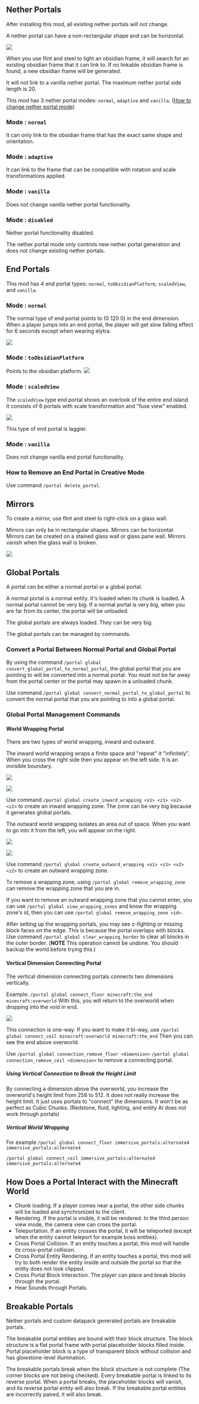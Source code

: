 
## Nether Portals
After installing this mod, all existing nether portals will not change.

A nether portal can have a non-rectangular shape and can be horizontal.

![](https://i.ibb.co/KGqRqfZ/2020-12-13-16-49-25.png)

When you use flint and steel to light an obsidian frame, it will search for an existing obsidian frame that it can link to. If no linkable obsidian frame is found, a new obsidian frame will be generated.

It will not link to a vanilla nether portal. The maximum nether portal side length is 20.

This mod has 3 nether portal modes: `normal`, `adaptive` and `vanilla`. ([How to change nether portal mode](https://github.com/qouteall/ImmersivePortalsMod/wiki/Config-Options#how-to-access-the-config))

### Mode : `normal`
It can only link to the obsidian frame that has the exact same shape and orientation.

### Mode : `adaptive`
It can link to the frame that can be compatible with rotation and scale transformations applied.

### Mode : `vanilla`
Does not change vanilla nether portal functionality.

### Mode : `disabled`
Nether portal functionality disabled.

The nether portal mode only controls new nether portal generation and does not change existing nether portals.

## End Portals

This mod has 4 end portal types: `normal`, `toObsidianPlatform`, `scaledView`, and `vanilla`.

### Mode : `normal`

The normal type of end portal points to (0 120 0) in the end dimension. When a player jumps into an end portal, the player will get slow falling effect for 6 seconds except when wearing elytra.

![](https://i.ibb.co/C08FFJn/2020-05-26-21-55-16.png)

### Mode : `toObsidianPlatform`

Points to the obsidian platform.
![](https://i.ibb.co/MsJRGtX/2020-12-13-17-45-49.png)

### Mode : `scaledView`

The `scaledView` type end portal shows an overlook of the entire end island. It consists of 6 portals with scale transformation and "fuse view" enabled.

![](https://i.ibb.co/hmRS3KH/2020-09-15-21-13-34.png)

This type of end portal is laggier.

### Mode : `vanilla`
Does not change vanilla end portal functionality.

### How to Remove an End Portal in Creative Mode
Use command `/portal delete_portal`.

## Mirrors
To create a mirror, use flint and steel to right-click on a glass wall.

Mirrors can only be in rectangular shapes. Mirrors can be horizontal. Mirrors can be created on a stained glass wall or glass pane wall. Mirrors vanish when the glass wall is broken.

![](https://i.ibb.co/Jr0fdfv/2020-05-26-21-58-45.png)

## Global Portals

A portal can be either a normal portal or a global portal.

A normal portal is a normal entity. It's loaded when its chunk is loaded. A normal portal cannot be very big. If a normal portal is very big, when you are far from its center, the portal will be unloaded.

The global portals are always loaded. They can be very big.

The global portals can be managed by commands.

### Convert a Portal Between Normal Portal and Global Portal

By using the command `/portal global convert_global_portal_to_normal_portal`, the global portal that you are pointing to will be converted into a normal portal. You must not be far away from the portal center or the portal may spawn in a unloaded chunk.

Use command `/portal global convert_normal_portal_to_global_portal` to convert the normal portal that you are pointing to into a global portal.

### Global Portal Management Commands

#### World Wrapping Portal

There are two types of world wrapping, inward and outward.

The inward world wrapping wraps a finite space and "repeat" it "infinitely". When you cross the right side then you appear on the left side. It is an invisible boundary.

![](https://i.ibb.co/Bnt0Gqc/2020-05-26-22-04-06.png)

![](https://i.ibb.co/jrXPhqV/2020-05-26-22-03-59.png)

Use command `/portal global create_inward_wrapping <x1> <z1> <x2> <z2>` to create an inward wrapping zone.
The zone can be very big because it generates global portals.

The outward world wrapping isolates an area out of space. When you want to go into it from the left, you will appear on the right.

![](https://i.ibb.co/9g72926/2020-05-26-22-04-50.png)

![](https://i.ibb.co/1RL3wr4/2020-05-26-22-05-05.png)

Use command `/portal global create_outward_wrapping <x1> <z1> <x2> <z2>` to create an outward wrapping zone.

To remove a wrapping zone, using `/portal global remove_wrapping_zone` can remove the wrapping zone that you are in.

If you want to remove an outward wrapping zone that you cannot enter, you can use `/portal global view_wrapping_zones` and know the wrapping zone's id, then you can use `/portal global remove_wrapping_zone <id>`.


After setting up the wrapping portals, you may see z-fighting or missing block faces on the edge. This is because the portal overlaps with blocks.
Use command `/portal global clear_wrapping_border` to clear all blocks in the outer border.
(**NOTE** This operation cannot be undone. You should backup the world before trying this.)

#### Vertical Dimension Connecting Portal
The vertical dimension connecting portals connects two dimensions vertically.

Example:
`/portal global connect_floor minecraft:the_end minecraft:overworld`
With this, you will return to the overworld when dropping into the void in end.

![](https://i.ibb.co/JvDMZtj/2020-10-18-22-15-38.png)

This connection is one-way. If you want to make it bi-way, use
`/portal global connect_ceil minecraft:overworld minecraft:the_end`
Then you can see the end above overworld.

Use `/portal global connection_remove_floor <dimension>` `/portal global connection_remove_ceil <dimension>` to remove a connecting portal.

##### Using Vertical Connection to Break the Height Limit
By connecting a dimension above the overworld, you increase the overworld's height limit from 256 to 512. It does not really increase the height limit. It just uses portals to "connect" the dimensions. It won't be as perfect as Cubic Chunks. (Redstone, fluid, lighting, and entity AI does not work through portals)

##### Vertical World Wrapping
For example
`/portal global connect_floor immersive_portals:alternate4 immersive_portals:alternate4`

`/portal global connect_ceil immersive_portals:alternate4 immersive_portals:alternate4`

## How Does a Portal Interact with the Minecraft World

* Chunk loading. If a player comes near a portal, the other side chunks will be loaded and synchronized to the client.
* Rendering. If the portal is visible, it will be rendered. In the third person view mode, the camera view can cross the portal.
* Teleportation. If an entity crosses the portal, it will be teleported (except when the entity cannot teleport for example boss entities).
* Cross Portal Collision. If an entity touches a portal, this mod will handle its cross-portal collision.
* Cross Portal Entity Rendering. If an entity touches a portal, this mod will try to both render the entity inside and outside the portal so that the entity does not look clipped.
* Cross Portal Block Interaction. The player can place and break blocks through the portal.
* Hear Sounds through Portals.

## Breakable Portals
Nether portals and custom datapack generated portals are breakable portals.

The breakable portal entities are bound with their block structure. The block structure is a flat portal frame with portal placeholder blocks filled inside. Portal placeholder block is a type of transparent block without collision and has glowstone-level illumination.

The breakable portals break when the block structure is not complete (The corner blocks are not being checked). 
Every breakable portal is linked to its reverse portal. When a portal breaks, the placeholder blocks will vanish, and its reverse portal entity will also break. If the breakable portal entities are incorrectly paired, it will also break.